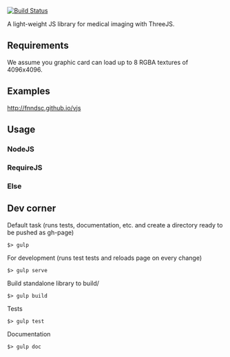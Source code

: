 [![Build Status](https://travis-ci.org/FNNDSC/vjs.svg)](https://travis-ci.org/FNNDSC/vjs)

A light-weight JS library for medical imaging with ThreeJS.


## Requirements

We assume you graphic card can load up to 8 RGBA textures of 4096x4096.

## Examples

http://fnndsc.github.io/vjs

## Usage

### NodeJS

### RequireJS

### Else

## Dev corner

Default task (runs tests, documentation, etc. and create a directory ready to be pushed as gh-page)
```
$> gulp
```

For development (runs test tests and reloads page on every change)
```
$> gulp serve
```

Build standalone library to build/
```
$> gulp build
```

Tests
```
$> gulp test
```

Documentation
```
$> gulp doc
```
